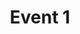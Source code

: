 ---
#@TODO CAN I PUT THIS IN ROOT AND THEN SYMLINK IT? TITLE WOULD BE FUCKY BUT MEH
title: "Event 1"
#calTitle: ""         # Shortened version of the title for calendar views.
#calHide: true        # Hide this event from calendar view.
#linkTitle: ""        # Title used when other pages link to this one.
#slug: ""
#----------------------------------------------------------------------
#date: {{ .Date }}    # Use this format: 2006-01-02T15:04:05
#endDate:             # Use if event ends on a different day, same format.
#endTime:             # Use if event ends the same day: e.g. 16:00:00
description: ""
#characters: ["", ""] #@TODO slugs?
#location: ""         #@TODO ibid
#subplots: [{{ .Parent }}] # Use if it pertains to more than one.
---